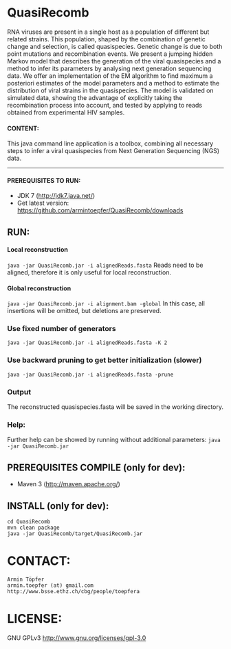 # QuasiRecomb
RNA viruses are present in a single host as a population of different
but related strains. This population, shaped by the combination of
genetic change and selection, is called quasispecies. Genetic change
is due to both point mutations and recombination events. We present a
jumping hidden Markov model that describes the generation of the viral
quasispecies and a method to infer its parameters by analysing next
generation sequencing data. We offer an implementation of the
EM algorithm to find maximum a posteriori estimates of the model
parameters and a method to estimate the distribution of viral strains
in the quasispecies. The model is validated on simulated data, showing
the advantage of explicitly taking the recombination process into
account, and tested by applying to reads obtained from experimental 
HIV samples.

#### CONTENT:
This java command line application is a toolbox, combining all necessary
steps to infer a viral quasispecies from Next Generation Sequencing (NGS) data.

- - -

#### PREREQUISITES TO RUN:
 - JDK 7 (http://jdk7.java.net/)
 - Get latest version: https://github.com/armintoepfer/QuasiRecomb/downloads

## RUN:
#### Local reconstruction
 `java -jar QuasiRecomb.jar -i alignedReads.fasta`
 Reads need to be aligned, therefore it is only useful for local reconstruction.

#### Global reconstruction
 `java -jar QuasiRecomb.jar -i alignment.bam -global`
  In this case, all insertions will be omitted, but deletions are preserved.

### Use fixed number of generators
 `java -jar QuasiRecomb.jar -i alignedReads.fasta -K 2`
 
 

### Use backward pruning to get better initialization (slower)
 `java -jar QuasiRecomb.jar -i alignedReads.fasta -prune`

### Output
 The reconstructed quasispecies.fasta will be saved in the working directory.

### Help:
 Further help can be showed by running without additional parameters:
  `java -jar QuasiRecomb.jar`

## PREREQUISITES COMPILE (only for dev):
 - Maven 3 (http://maven.apache.org/)

## INSTALL (only for dev):
    cd QuasiRecomb
    mvn clean package
    java -jar QuasiRecomb/target/QuasiRecomb.jar

# CONTACT:
    Armin Töpfer
    armin.toepfer (at) gmail.com
    http://www.bsse.ethz.ch/cbg/people/toepfera

# LICENSE:
 GNU GPLv3 http://www.gnu.org/licenses/gpl-3.0
